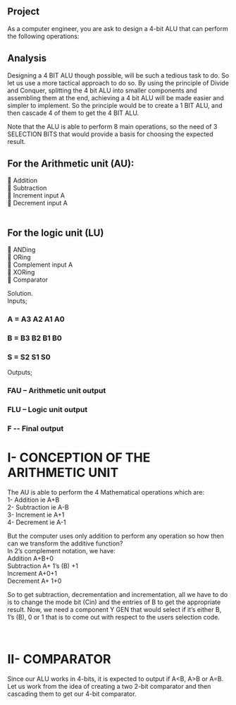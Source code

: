 ## Project 
As a computer engineer, you are ask to design a 4-bit ALU that can perform the following
operations:
<br>

## Analysis

Designing a 4 BIT ALU though possible, will be such a tedious task to do. So let us use a
more tactical approach to do so. By using the principle of Divide and Conquer, splitting the 4 bit
ALU into smaller components and assembling them at the end, achieving a 4 bit ALU will be made
easier and simpler to implement. So the principle would be to create a 1 BIT ALU, and then cascade
4 of them to get the 4 BIT ALU.
<br>

Note that the ALU is able to perform 8 main operations, so the need of 3 SELECTION BITS that
would provide a basis for choosing the expected result.
<br>

## For the Arithmetic unit (AU): <br>
 Addition<br>
 Subtraction<br>
 Increment input A<br>
 Decrement input A<br>
<br>

## For the logic unit (LU)<br>
 ANDing<br>
 ORing<br>
 Complement input A<br>
 XORing<br>
 Comparator<br>

Solution. <br>
Inputs;
### A = A3 A2 A1 A0 <br>
### B = B3 B2 B1 B0<br>
### S = S2 S1 S0<br>
Outputs;<br>

### FAU – Arithmetic unit output<br>
### FLU – Logic unit output<br>
### F -- Final output<br>

# I- CONCEPTION OF THE ARITHMETIC UNIT
The AU is able to perform the 4 Mathematical operations which are:<br>
1- Addition ie A+B<br>
2- Subtraction ie A-B<br>
3- Increment ie A+1<br>
4- Decrement ie A-1<br>

But the computer uses only addition to perform any operation so how then
can we transform the additive function?<br>
In 2’s complement notation, we have: <br>
Addition A+B+0<br>
Subtraction A+ 1’s (B) +1<br>
Increment A+0+1<br>
Decrement A+ 1+0<br>


So to get subtraction, decrementation and incrementation, all we have to do is to change
the mode bit (Cin) and the entries of B to get the appropriate result.
Now, we need a component Y GEN that would select if it’s either B, 1’s (B), 0 or 1 that is to
come out with respect to the users selection code.

<br>


# II- COMPARATOR
Since our ALU works in 4-bits, it is expected to output if A<B, A>B or A=B. Let us work
from the idea of creating a two 2-bit comparator and then cascading them to get our 4-bit
comparator.